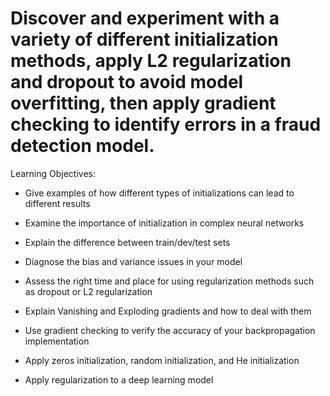 # Discover and experiment with a variety of different initialization methods, apply L2 regularization and dropout to avoid model overfitting, then apply gradient checking to identify errors in a fraud detection model.

Learning Objectives:

* Give examples of how different types of initializations can lead to different results

* Examine the importance of initialization in complex neural networks

* Explain the difference between train/dev/test sets

* Diagnose the bias and variance issues in your model

* Assess the right time and place for using regularization methods such as dropout or L2 regularization

* Explain Vanishing and Exploding gradients and how to deal with them

* Use gradient checking to verify the accuracy of your backpropagation implementation

* Apply zeros initialization, random initialization, and He initialization

* Apply regularization to a deep learning model

